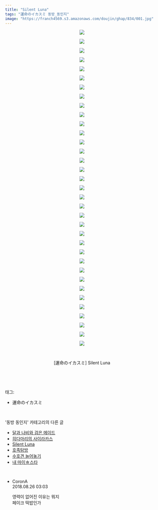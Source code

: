 ```yaml
---
title: "Silent Luna"
tags: "運命のイカスミ 동방_동인지"
image: "https://franch4569.s3.amazonaws.com/doujin/ghap/834/001.jpg"
---
```

<div class="article">
<p style="text-align: center; clear: none; float: none;"><img src="{{ site.imgserver2 }}/ghap/834/001.jpg"/></p>
<p style="text-align: center; clear: none; float: none;"><img src="{{ site.imgserver2 }}/ghap/834/002.jpg"/></p>
<p style="text-align: center; clear: none; float: none;"><img src="{{ site.imgserver2 }}/ghap/834/003.jpg"/></p>
<p style="text-align: center; clear: none; float: none;"><img src="{{ site.imgserver2 }}/ghap/834/004.jpg"/></p>
<p style="text-align: center; clear: none; float: none;"><img src="{{ site.imgserver2 }}/ghap/834/005.jpg"/></p>
<p style="text-align: center; clear: none; float: none;"><img src="{{ site.imgserver2 }}/ghap/834/006.jpg"/></p>
<p style="text-align: center; clear: none; float: none;"><img src="{{ site.imgserver2 }}/ghap/834/007.jpg"/></p>
<p style="text-align: center; clear: none; float: none;"><img src="{{ site.imgserver2 }}/ghap/834/008.jpg"/></p>
<p style="text-align: center; clear: none; float: none;"><img src="{{ site.imgserver2 }}/ghap/834/009.jpg"/></p>
<p style="text-align: center; clear: none; float: none;"><img src="{{ site.imgserver2 }}/ghap/834/010.jpg"/></p>
<p style="text-align: center; clear: none; float: none;"><img src="{{ site.imgserver2 }}/ghap/834/011.jpg"/></p>
<p style="text-align: center; clear: none; float: none;"><img src="{{ site.imgserver2 }}/ghap/834/012.jpg"/></p>
<p style="text-align: center; clear: none; float: none;"><img src="{{ site.imgserver2 }}/ghap/834/013.jpg"/></p>
<p style="text-align: center; clear: none; float: none;"><img src="{{ site.imgserver2 }}/ghap/834/014.jpg"/></p>
<p style="text-align: center; clear: none; float: none;"><img src="{{ site.imgserver2 }}/ghap/834/015.jpg"/></p>
<p style="text-align: center; clear: none; float: none;"><img src="{{ site.imgserver2 }}/ghap/834/016.jpg"/></p>
<p style="text-align: center; clear: none; float: none;"><img src="{{ site.imgserver2 }}/ghap/834/017.jpg"/></p>
<p style="text-align: center; clear: none; float: none;"><img src="{{ site.imgserver2 }}/ghap/834/018.jpg"/></p>
<p style="text-align: center; clear: none; float: none;"><img src="{{ site.imgserver2 }}/ghap/834/019.jpg"/></p>
<p style="text-align: center; clear: none; float: none;"><img src="{{ site.imgserver2 }}/ghap/834/020.jpg"/></p>
<p style="text-align: center; clear: none; float: none;"><img src="{{ site.imgserver2 }}/ghap/834/021.jpg"/></p>
<p style="text-align: center; clear: none; float: none;"><img src="{{ site.imgserver2 }}/ghap/834/022.jpg"/></p>
<p style="text-align: center; clear: none; float: none;"><img src="{{ site.imgserver2 }}/ghap/834/023.jpg"/></p>
<p style="text-align: center; clear: none; float: none;"><img src="{{ site.imgserver2 }}/ghap/834/024.jpg"/></p>
<p style="text-align: center; clear: none; float: none;"><img src="{{ site.imgserver2 }}/ghap/834/025.jpg"/></p>
<p style="text-align: center; clear: none; float: none;"><img src="{{ site.imgserver2 }}/ghap/834/026.jpg"/></p>
<p style="text-align: center; clear: none; float: none;"><img src="{{ site.imgserver2 }}/ghap/834/027.jpg"/></p>
<p style="text-align: center; clear: none; float: none;"><img src="{{ site.imgserver2 }}/ghap/834/028.jpg"/></p>
<p style="text-align: center; clear: none; float: none;"><img src="{{ site.imgserver2 }}/ghap/834/029.jpg"/></p>
<p style="text-align: center; clear: none; float: none;"><img src="{{ site.imgserver2 }}/ghap/834/030.jpg"/></p>
<p style="text-align: center; clear: none; float: none;"><img src="{{ site.imgserver2 }}/ghap/834/031.jpg"/></p>
<p style="text-align: center; clear: none; float: none;"><img src="{{ site.imgserver2 }}/ghap/834/032.jpg"/></p>
<p style="text-align: center; clear: none; float: none;"><img src="{{ site.imgserver2 }}/ghap/834/033.jpg"/></p>
<p style="text-align: center; clear: none; float: none;"><img src="{{ site.imgserver2 }}/ghap/834/034.jpg"/></p>
<p style="text-align: center; clear: none; float: none;"><img src="{{ site.imgserver2 }}/ghap/834/035.jpg"/></p>
<p style="text-align: center; clear: none; float: none;"><br/></p>
<p style="text-align: center; clear: none; float: none;">[運命のイカスミ] Silent Luna</p>
<p><br/></p>
</div><br/>
<div class="tagTrail">
<p>태그: </p>
<ul>
<li>運命のイカスミ</li>
</ul>
</div><br/>
<div class="another">
<p>'동방 동인지' 카테고리의 다른 글</p>
<ul>
<li><a href="/ghap_838">달과 나비와 검은 메이드</a></li>
<li><a href="/ghap_835">히다마리의 사이라카스</a></li>
<li><a href="/ghap_834">Silent Luna</a></li>
<li><a href="/ghap_833">호족탐방</a></li>
<li><a href="/ghap_832">수호견 늘어놓기</a></li>
<li><a href="/ghap_831">내 마이☆스타</a></li>
</ul>
</div><br/>
<div class="cb_module cb_fluid">
<div class="cb_wrt cb_profile">
<div class="comment">
<ul>
<li class="cb_thumb_off" id="comment15317621">
<div class="cb_comment_area">
<div class="cb_info_area">
<div class="cb_section">
<span class="cb_nick_name">CoronA</span>
</div>
<div class="cb_section">
<span class="cb_date">2018.08.26 03:03 </span>
</div>
</div>
<div class="cb_dsc_comment">
<p class="cb_dsc">
											영력이 없어진 이유는 뭐지<br/>
페이크 떡밥인가
										</p>
</div>
</div></li>
</ul>
</div>
</div><!-- commentList close -->
</div><br/>
